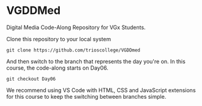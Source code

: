 # VGDDMed
Digital Media Code-Along Repository for VGx Students.

Clone this repository to your local system 

```terminal
git clone https://github.com/trioscollege/VGDDmed 
```

And then switch to the branch that represents the day you're on. In this course, the code-along starts on Day06.

```terminal
git checkout Day06
```

We recommend using VS Code with HTML, CSS and JavaScript extensions for this course to keep the switching between branches simple. 